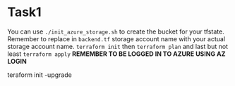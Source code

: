 # Task1
You can use `./init_azure_storage.sh` to create the bucket for your tfstate.
Remember to replace in `backend.tf` storage account name with your actual storage account name.
`terraform init` then `terraform plan` and last but not least `terraform apply`
**REMEMBER TO BE LOGGED IN TO AZURE USING AZ LOGIN**


teraform init -upgrade
